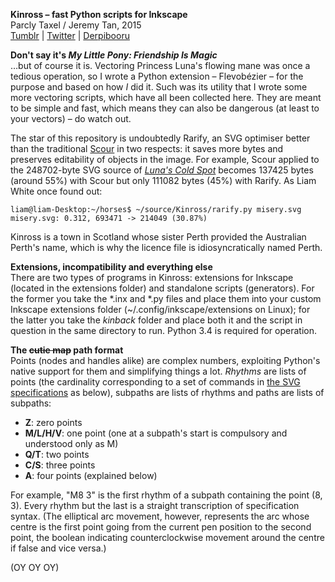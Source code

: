 **Kinross – fast Python scripts for Inkscape**  
Parcly Taxel / Jeremy Tan, 2015  
[Tumblr](http://parclytaxel.tumblr.com) | [Twitter](https://twitter.com/Parcly_Taxel) | [Derpibooru](https://derpiboo.ru/profiles/Parcly+Taxel)  

**Don't say it's _My Little Pony: Friendship Is Magic_**  
…but of course it is. Vectoring Princess Luna's flowing mane was once a tedious operation, so I wrote a Python extension – Flevobézier – for the purpose and based on how *I* did it. Such was its utility that I wrote some more vectoring scripts, which have all been collected here. They are meant to be simple and fast, which means they can also be dangerous (at least to your vectors) – do watch out.

The star of this repository is undoubtedly Rarify, an SVG optimiser better than the traditional [Scour](http://codedread.com/scour) in two respects: it saves more bytes and preserves editability of objects in the image. For example, Scour applied to the 248702-byte SVG source of [*Luna's Cold Spot*](https://derpiboo.ru/505397) becomes 137425 bytes (around 55%) with Scour but only 111082 bytes (45%) with Rarify. As Liam White once found out:
<pre><code>liam@liam-Desktop:~/horses$ ~/source/Kinross/rarify.py misery.svg
misery.svg: 0.312, 693471 -> 214049 (30.87%)</code></pre>

Kinross is a town in Scotland whose sister Perth provided the Australian Perth's name, which is why the licence file is idiosyncratically named Perth.

**Extensions, incompatibility and everything else**  
There are two types of programs in Kinross: extensions for Inkscape (located in the extensions folder) and standalone scripts (generators). For the former you take the \*.inx and \*.py files and place them into your custom Inkscape extensions folder (~/.config/inkscape/extensions on Linux); for the latter you take the *kinback* folder and place both it and the script in question in the same directory to run. Python 3.4 is required for operation.

**The ~~cutie map~~ path format**  
Points (nodes and handles alike) are complex numbers, exploiting Python's native support for them and simplifying things a lot. *Rhythms* are lists of points (the cardinality corresponding to a set of commands in [the SVG specifications](http://www.w3.org/TR/SVG11/paths.html) as below), subpaths are lists of rhythms and paths are lists of subpaths:
* **Z**: zero points
* **M/L/H/V**: one point (one at a subpath's start is compulsory and understood only as M)
* **Q/T**: two points
* **C/S**: three points
* **A**: four points (explained below)

For example, "M8 3" is the first rhythm of a subpath containing the point (8, 3). Every rhythm but the last is a straight transcription of specification syntax. (The elliptical arc movement, however, represents the arc whose centre is the first point going from the current pen position to the second point, the boolean indicating counterclockwise movement around the centre if false and vice versa.)

(OY OY OY)
